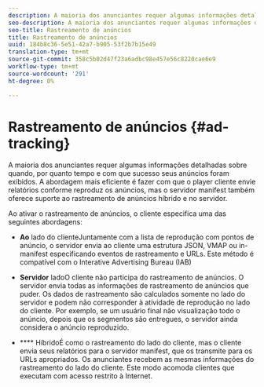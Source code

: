 ```yaml
---
description: A maioria dos anunciantes requer algumas informações detalhadas sobre quando, por quanto tempo e com que sucesso seus anúncios foram exibidos. A abordagem mais eficiente é fazer com que o player cliente envie relatórios conforme reproduz os anúncios, mas o servidor manifest também oferece suporte ao rastreamento de anúncios híbrido e no servidor.
seo-description: A maioria dos anunciantes requer algumas informações detalhadas sobre quando, por quanto tempo e com que sucesso seus anúncios foram exibidos. A abordagem mais eficiente é fazer com que o player cliente envie relatórios conforme reproduz os anúncios, mas o servidor manifest também oferece suporte ao rastreamento de anúncios híbrido e no servidor.
seo-title: Rastreamento de anúncios
title: Rastreamento de anúncios
uuid: 184b8c36-5e51-42a7-b905-53f2b7b15e49
translation-type: tm+mt
source-git-commit: 358c5b02d47f23a6adbc98e457e56c8220cae6e9
workflow-type: tm+mt
source-wordcount: '291'
ht-degree: 0%

---
```



# Rastreamento de anúncios {#ad-tracking}

A maioria dos anunciantes requer algumas informações detalhadas sobre quando, por quanto tempo e com que sucesso seus anúncios foram exibidos. A abordagem mais eficiente é fazer com que o player cliente envie relatórios conforme reproduz os anúncios, mas o servidor manifest também oferece suporte ao rastreamento de anúncios híbrido e no servidor.

Ao ativar o rastreamento de anúncios, o cliente especifica uma das seguintes abordagens:

* **Ao** lado do clienteJuntamente com a lista de reprodução com pontos de anúncio, o servidor envia ao cliente uma estrutura JSON, VMAP ou in-manifest especificando eventos de rastreamento e URLs. Este método é compatível com o Interative Advertising Bureau (IAB)

* **Servidor** ladoO cliente não participa do rastreamento de anúncios. O servidor envia todas as informações de rastreamento de anúncios que puder. Os dados de rastreamento são calculados somente no lado do servidor e podem não corresponder à atividade de reprodução no lado do cliente. Por exemplo, se um usuário final não visualização todo o anúncio, depois que os segmentos são entregues, o servidor ainda considera o anúncio reproduzido.

* **** HíbridoÉ como o rastreamento do lado do cliente, mas o cliente envia seus relatórios para o servidor manifest, que os transmite para os URLs apropriados. Os anunciantes recebem as mesmas informações do rastreamento do lado do cliente. Este modo acomoda clientes que executam com acesso restrito à Internet.